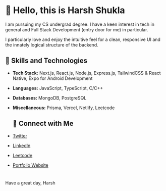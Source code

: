 # 👋 Hello, this is Harsh Shukla

I am pursuing my CS undergrad degree.
I have a keen interest in tech in general and Full Stack Development (entry door for me) in particular.

I particularly love and enjoy the intuitive feel for a clean, responsive UI and the innately logical structure of the backend.

## 💼 Skills and Technologies

- **Tech Stack:** Next.js, React.js, Node.js, Express.js, TailwindCSS & React Native, Expo for Android Development
- **Languages:** JavaScript, TypeScript, C/C++
- **Databases:** MongoDB, PostgreSQL
- **Miscellaneous:** Prisma, Vercel, Netlify, Leetcode

  ## 🔗 Connect with Me

- [Twitter](https://twitter.com/PrgrmrShukla)
- [LinkedIn](https://www.linkedin.com/in/harsh-s-274277255)
- [Leetcode](https://leetcode.com/harshshukla_123)
- [Portfolio Website](https://harsh-shukla-portfolio-website.netlify.app)



#
Have a great day,
Harsh
